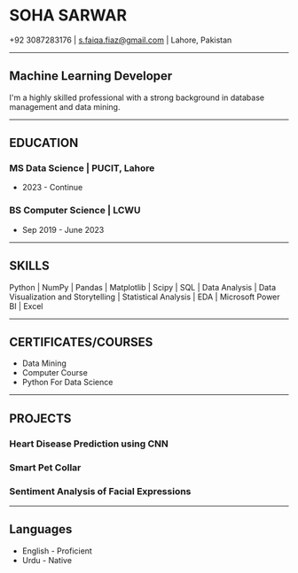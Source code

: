 # SOHA SARWAR

+92 3087283176 \| s.faiqa.fiaz@gmail.com \| Lahore, Pakistan


------------------------------------------------------------------------

## Machine Learning Developer

I'm a highly skilled professional with a strong background in database management and data mining.

------------------------------------------------------------------------

## EDUCATION

### MS Data Science \| PUCIT, Lahore

-   2023 - Continue

### BS Computer Science \| LCWU

-   Sep 2019 - June 2023

------------------------------------------------------------------------

## SKILLS

Python \| NumPy \| Pandas \| Matplotlib \| Scipy \| SQL \| Data
Analysis \| Data Visualization and Storytelling \| Statistical Analysis
\| EDA \| Microsoft Power BI \| Excel

------------------------------------------------------------------------

## CERTIFICATES/COURSES

-   Data Mining
-   Computer Course
-   Python For Data Science

------------------------------------------------------------------------

## PROJECTS

### Heart Disease Prediction using CNN
### Smart Pet Collar
### Sentiment Analysis of Facial Expressions


------------------------------------------------------------------------

## Languages

-   English - Proficient
-   Urdu - Native


```python

```
